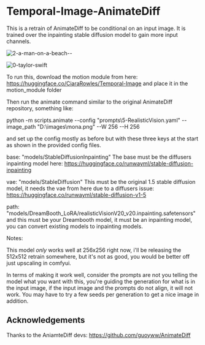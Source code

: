 # Temporal-Image-AnimateDiff

This is a retrain of AnimateDiff to be conditional on an input image. It is trained over the inpainting stable diffusion model to gain more input channels.


![2-a-man-on-a-beach--](https://github.com/CiaraStrawberry/Temporal-Image-AnimateDiff/assets/13116982/15d815fe-d152-4414-8d0f-6101ecab3c9c)

![0-taylor-swift](https://github.com/CiaraStrawberry/Temporal-Image-AnimateDiff/assets/13116982/ded0683e-c1e1-4330-bb88-93b113da5d04)


To run this, download the motion module from here: https://huggingface.co/CiaraRowles/Temporal-Image and place it in the motion_module folder

Then run the animate command similar to the original AnimateDiff repository, something like:

python -m scripts.animate --config "prompts\\5-RealisticVision.yaml" --image_path "D:\\images\\mona.png"  --W 256 --H 256

and set up the config mostly as before but with these three keys at the start as shown in the provided config files.

base: "models/StableDiffusionInpainting"
The base must be the diffusers inpainting model here: https://huggingface.co/runwayml/stable-diffusion-inpainting

vae: "models/StableDiffusion"
This must be the original 1.5 stable diffusion model, it needs the vae from here due to a diffusers issue: https://huggingface.co/runwayml/stable-diffusion-v1-5

path: "models/DreamBooth_LoRA/realisticVisionV20_v20.inpainting.safetensors"
and this must be your Dreambooth model, it must be an inpainting model, you can convert existing models to inpainting models.

Notes:

This model *only* works well at 256x256 right now, i'll be releasing the 512x512 retrain somewhere, but it's not as good, you would be better off just upscaling in comfyui.

In terms of making it work well, consider the prompts are not you telling the model what you want with this, you're guiding the generation for what is in the input image, if the input image and the prompts do not align, it will not work.
You may have to try a few seeds per generation to get a nice image in addition.

## Acknowledgements
Thanks to the AniamteDiff devs: https://github.com/guoyww/AnimateDiff
